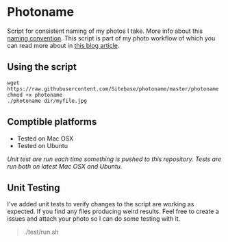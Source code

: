 # Photoname
Script for consistent naming of my photos I take. More info about this [naming convention](http://localhost:4000/bullet-proof-photo-naming-strategy/).
This script is part of my photo workflow of which you can read more about in [this blog article](https://www.sitebase.be/my-photo-management-workflow/).

## Using the script
```
wget https://raw.githubusercontent.com/Sitebase/photoname/master/photoname
chmod +x photoname
./photoname dir/myfile.jpg
```

## Comptible platforms
* Tested on Mac OSX
* Tested on Ubuntu

*Unit test are run each time something is pushed to this repository. Tests are run both on latest Mac OSX and Ubuntu.*

## Unit Testing
I've added unit tests to verify changes to the script are working as expected. If you find any files producing weird results. Feel free to create a issues and attach your photo so I can do some testing with it.

>./test/run.sh
